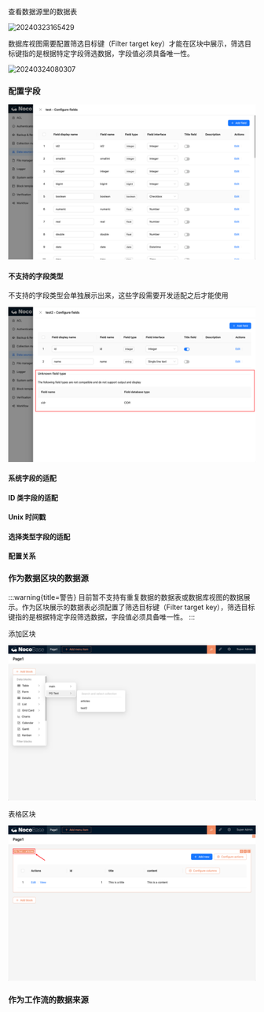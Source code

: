 
查看数据源里的数据表

![20240323165429](https://nocobase-docs.oss-cn-beijing.aliyuncs.com/20240323165429.png)

数据库视图需要配置筛选目标键（Filter target key）才能在区块中展示，筛选目标键指的是根据特定字段筛选数据，字段值必须具备唯一性。

![20240324080307](https://nocobase-docs.oss-cn-beijing.aliyuncs.com/20240324080307.png)

### 配置字段

![Alt text](./image-6.png)

#### 不支持的字段类型

不支持的字段类型会单独展示出来，这些字段需要开发适配之后才能使用

![Alt text](./image-7.png)

#### 系统字段的适配

#### ID 类字段的适配

#### Unix 时间戳

#### 选择类型字段的适配

#### 配置关系

### 作为数据区块的数据源

:::warning{title=警告}
目前暂不支持有重复数据的数据表或数据库视图的数据展示。作为区块展示的数据表必须配置了筛选目标键（Filter target key），筛选目标键指的是根据特定字段筛选数据，字段值必须具备唯一性。
:::

添加区块

![Alt text](./image-8.png)

表格区块

![Alt text](./image-10.png)

### 作为工作流的数据来源

